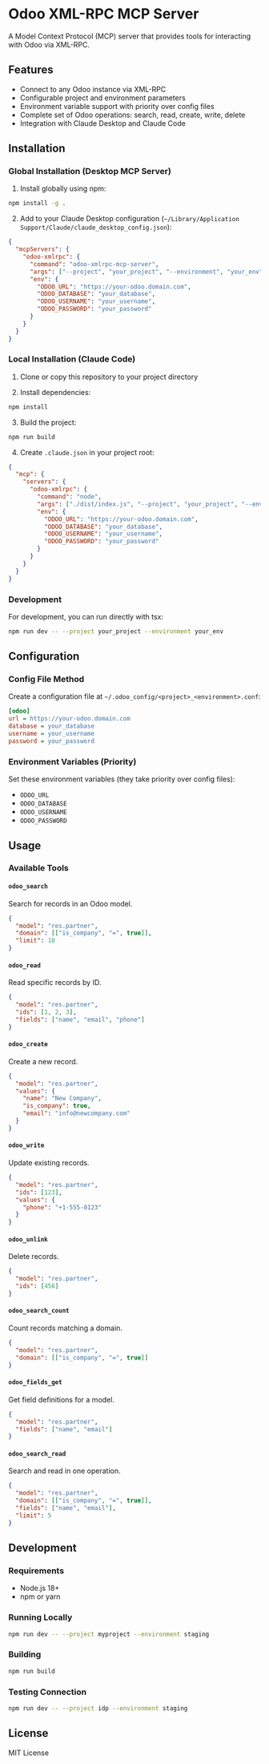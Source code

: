# Odoo XML-RPC MCP Server

A Model Context Protocol (MCP) server that provides tools for interacting with Odoo via XML-RPC.

## Features

- Connect to any Odoo instance via XML-RPC
- Configurable project and environment parameters
- Environment variable support with priority over config files
- Complete set of Odoo operations: search, read, create, write, delete
- Integration with Claude Desktop and Claude Code

## Installation

### Global Installation (Desktop MCP Server)

1. Install globally using npm:
```bash
npm install -g .
```

2. Add to your Claude Desktop configuration (`~/Library/Application Support/Claude/claude_desktop_config.json`):
```json
{
  "mcpServers": {
    "odoo-xmlrpc": {
      "command": "odoo-xmlrpc-mcp-server",
      "args": ["--project", "your_project", "--environment", "your_env"],
      "env": {
        "ODOO_URL": "https://your-odoo.domain.com",
        "ODOO_DATABASE": "your_database",
        "ODOO_USERNAME": "your_username", 
        "ODOO_PASSWORD": "your_password"
      }
    }
  }
}
```

### Local Installation (Claude Code)

1. Clone or copy this repository to your project directory

2. Install dependencies:
```bash
npm install
```

3. Build the project:
```bash
npm run build
```

4. Create `.claude.json` in your project root:
```json
{
  "mcp": {
    "servers": {
      "odoo-xmlrpc": {
        "command": "node",
        "args": ["./dist/index.js", "--project", "your_project", "--environment", "your_env"],
        "env": {
          "ODOO_URL": "https://your-odoo.domain.com",
          "ODOO_DATABASE": "your_database", 
          "ODOO_USERNAME": "your_username",
          "ODOO_PASSWORD": "your_password"
        }
      }
    }
  }
}
```

### Development

For development, you can run directly with tsx:
```bash
npm run dev -- --project your_project --environment your_env
```

## Configuration

### Config File Method

Create a configuration file at `~/.odoo_config/<project>_<environment>.conf`:

```ini
[odoo]
url = https://your-odoo.domain.com
database = your_database
username = your_username
password = your_password
```

### Environment Variables (Priority)

Set these environment variables (they take priority over config files):
- `ODOO_URL`
- `ODOO_DATABASE` 
- `ODOO_USERNAME`
- `ODOO_PASSWORD`

## Usage

### Available Tools

#### `odoo_search`
Search for records in an Odoo model.
```json
{
  "model": "res.partner",
  "domain": [["is_company", "=", true]],
  "limit": 10
}
```

#### `odoo_read`
Read specific records by ID.
```json
{
  "model": "res.partner", 
  "ids": [1, 2, 3],
  "fields": ["name", "email", "phone"]
}
```

#### `odoo_create`
Create a new record.
```json
{
  "model": "res.partner",
  "values": {
    "name": "New Company",
    "is_company": true,
    "email": "info@newcompany.com"
  }
}
```

#### `odoo_write`
Update existing records.
```json
{
  "model": "res.partner",
  "ids": [123], 
  "values": {
    "phone": "+1-555-0123"
  }
}
```

#### `odoo_unlink`
Delete records.
```json
{
  "model": "res.partner",
  "ids": [456]
}
```

#### `odoo_search_count`
Count records matching a domain.
```json
{
  "model": "res.partner",
  "domain": [["is_company", "=", true]]
}
```

#### `odoo_fields_get`
Get field definitions for a model.
```json
{
  "model": "res.partner",
  "fields": ["name", "email"]
}
```

#### `odoo_search_read`
Search and read in one operation.
```json
{
  "model": "res.partner",
  "domain": [["is_company", "=", true]],
  "fields": ["name", "email"],
  "limit": 5
}
```

## Development

### Requirements
- Node.js 18+
- npm or yarn

### Running Locally
```bash
npm run dev -- --project myproject --environment staging
```

### Building
```bash
npm run build
```

### Testing Connection
```bash
npm run dev -- --project idp --environment staging
```

## License

MIT License